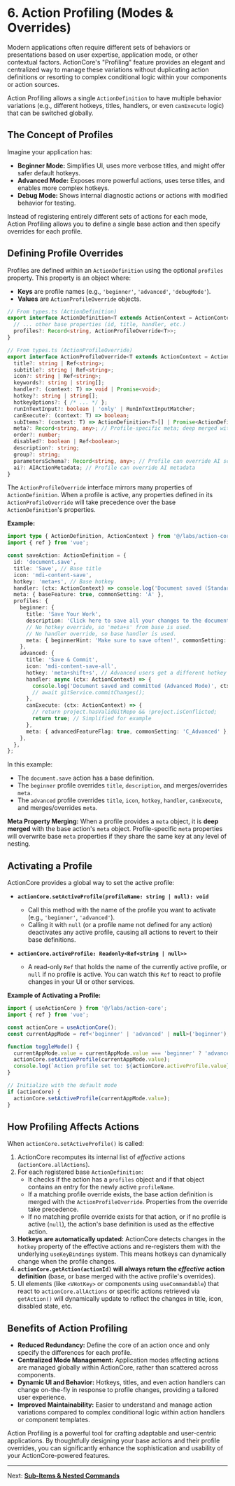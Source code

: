 # 6. Action Profiling (Modes & Overrides)

Modern applications often require different sets of behaviors or presentations based on user expertise, application mode, or other contextual factors. ActionCore's "Profiling" feature provides an elegant and centralized way to manage these variations without duplicating action definitions or resorting to complex conditional logic within your components or action sources.

Action Profiling allows a single `ActionDefinition` to have multiple behavior variations (e.g., different hotkeys, titles, handlers, or even `canExecute` logic) that can be switched globally.

## The Concept of Profiles

Imagine your application has:

*   **Beginner Mode:** Simplifies UI, uses more verbose titles, and might offer safer default hotkeys.
*   **Advanced Mode:** Exposes more powerful actions, uses terse titles, and enables more complex hotkeys.
*   **Debug Mode:** Shows internal diagnostic actions or actions with modified behavior for testing.

Instead of registering entirely different sets of actions for each mode, Action Profiling allows you to define a single base action and then specify overrides for each profile.

## Defining Profile Overrides

Profiles are defined within an `ActionDefinition` using the optional `profiles` property. This property is an object where:

*   **Keys** are profile names (e.g., `'beginner'`, `'advanced'`, `'debugMode'`).
*   **Values** are `ActionProfileOverride` objects.

```typescript
// From types.ts (ActionDefinition)
export interface ActionDefinition<T extends ActionContext = ActionContext> {
  // ... other base properties (id, title, handler, etc.)
  profiles?: Record<string, ActionProfileOverride<T>>;
}

// From types.ts (ActionProfileOverride)
export interface ActionProfileOverride<T extends ActionContext = ActionContext> {
  title?: string | Ref<string>;
  subtitle?: string | Ref<string>;
  icon?: string | Ref<string>;
  keywords?: string | string[];
  handler?: (context: T) => void | Promise<void>;
  hotkey?: string | string[];
  hotkeyOptions?: { /* ... */ };
  runInTextInput?: boolean | 'only' | RunInTextInputMatcher;
  canExecute?: (context: T) => boolean;
  subItems?: (context: T) => ActionDefinition<T>[] | Promise<ActionDefinition<T>[]>;
  meta?: Record<string, any>; // Profile-specific meta; deep merged with base meta
  order?: number;
  disabled?: boolean | Ref<boolean>;
  description?: string;
  group?: string;
  parametersSchema?: Record<string, any>; // Profile can override AI schema
  ai?: AIActionMetadata; // Profile can override AI metadata
}
```

The `ActionProfileOverride` interface mirrors many properties of `ActionDefinition`. When a profile is active, any properties defined in its `ActionProfileOverride` will take precedence over the base `ActionDefinition`'s properties.

**Example:**

```typescript
import type { ActionDefinition, ActionContext } from '@/labs/action-core';
import { ref } from 'vue';

const saveAction: ActionDefinition = {
  id: 'document.save',
  title: 'Save', // Base title
  icon: 'mdi-content-save',
  hotkey: 'meta+s', // Base hotkey
  handler: (ctx: ActionContext) => console.log('Document saved (Standard Mode)', ctx.data),
  meta: { baseFeature: true, commonSetting: 'A' },
  profiles: {
    beginner: {
      title: 'Save Your Work',
      description: 'Click here to save all your changes to the document.',
      // No hotkey override, so 'meta+s' from base is used.
      // No handler override, so base handler is used.
      meta: { beginnerHint: 'Make sure to save often!', commonSetting: 'B_Beginner' },
    },
    advanced: {
      title: 'Save & Commit',
      icon: 'mdi-content-save-all',
      hotkey: 'meta+shift+s', // Advanced users get a different hotkey
      handler: async (ctx: ActionContext) => {
        console.log('Document saved and committed (Advanced Mode)', ctx.data);
        // await gitService.commitChanges();
      },
      canExecute: (ctx: ActionContext) => {
        // return project.hasValidGitRepo && !project.isConflicted;
        return true; // Simplified for example
      },
      meta: { advancedFeatureFlag: true, commonSetting: 'C_Advanced' },
    },
  },
};
```

In this example:
*   The `document.save` action has a base definition.
*   The `beginner` profile overrides `title`, `description`, and merges/overrides `meta`.
*   The `advanced` profile overrides `title`, `icon`, `hotkey`, `handler`, `canExecute`, and merges/overrides `meta`.

**Meta Property Merging:**
When a profile provides a `meta` object, it is **deep merged** with the base action's `meta` object. Profile-specific `meta` properties will overwrite base `meta` properties if they share the same key at any level of nesting.

## Activating a Profile

ActionCore provides a global way to set the active profile:

*   **`actionCore.setActiveProfile(profileName: string | null): void`**
    *   Call this method with the name of the profile you want to activate (e.g., `'beginner'`, `'advanced'`).
    *   Calling it with `null` (or a profile name not defined for any action) deactivates any active profile, causing all actions to revert to their base definitions.

*   **`actionCore.activeProfile: Readonly<Ref<string | null>>`**
    *   A read-only `Ref` that holds the name of the currently active profile, or `null` if no profile is active. You can watch this `Ref` to react to profile changes in your UI or other services.

**Example of Activating a Profile:**

```typescript
import { useActionCore } from '@/labs/action-core';
import { ref } from 'vue';

const actionCore = useActionCore();
const currentAppMode = ref<'beginner' | 'advanced' | null>('beginner');

function toggleMode() {
  currentAppMode.value = currentAppMode.value === 'beginner' ? 'advanced' : 'beginner';
  actionCore.setActiveProfile(currentAppMode.value);
  console.log(`Action profile set to: ${actionCore.activeProfile.value}`);
}

// Initialize with the default mode
if (actionCore) {
  actionCore.setActiveProfile(currentAppMode.value);
}
```

## How Profiling Affects Actions

When `actionCore.setActiveProfile()` is called:

1.  ActionCore recomputes its internal list of *effective* actions (`actionCore.allActions`).
2.  For each registered base `ActionDefinition`:
    *   It checks if the action has a `profiles` object and if that object contains an entry for the newly active `profileName`.
    *   If a matching profile override exists, the base action definition is merged with the `ActionProfileOverride`. Properties from the override take precedence.
    *   If no matching profile override exists for that action, or if no profile is active (`null`), the action's base definition is used as the effective action.
3.  **Hotkeys are automatically updated:** ActionCore detects changes in the `hotkey` property of the effective actions and re-registers them with the underlying `useKeyBindings` system. This means hotkeys can dynamically change when the profile changes.
4.  **`actionCore.getAction(actionId)` will always return the *effective* action definition** (base, or base merged with the active profile's overrides).
5.  UI elements (like `<VHotKey>` or components using `useCommandable`) that react to `actionCore.allActions` or specific actions retrieved via `getAction()` will dynamically update to reflect the changes in title, icon, disabled state, etc.

## Benefits of Action Profiling

*   **Reduced Redundancy:** Define the core of an action once and only specify the differences for each profile.
*   **Centralized Mode Management:** Application modes affecting actions are managed globally within ActionCore, rather than scattered across components.
*   **Dynamic UI and Behavior:** Hotkeys, titles, and even action handlers can change on-the-fly in response to profile changes, providing a tailored user experience.
*   **Improved Maintainability:** Easier to understand and manage action variations compared to complex conditional logic within action handlers or component templates.

Action Profiling is a powerful tool for crafting adaptable and user-centric applications. By thoughtfully designing your base actions and their profile overrides, you can significantly enhance the sophistication and usability of your ActionCore-powered features.

---

Next: [**Sub-Items & Nested Commands**](./07-sub-items-and-nesting.md)
